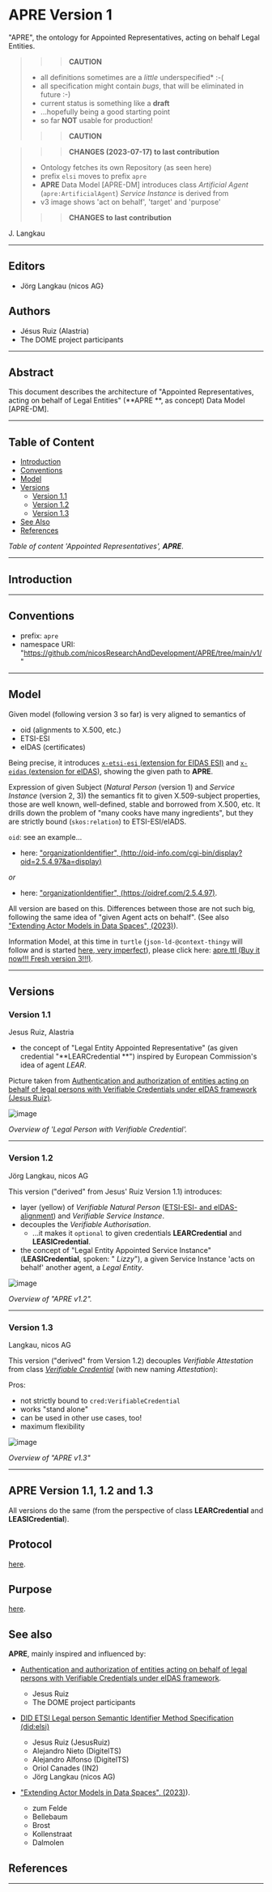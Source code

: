 # APRE Version 1

"APRE", the ontology for Appointed Representatives, acting on behalf Legal Entities.

> > > **CAUTION**
>
> - all definitions sometimes are a *little* underspecified* :-(
> - all specification might contain *bugs*, that will be eliminated in future :-)
> - current status is something like a **draft**
> - ...hopefully being a good starting point
> - so far **NOT** usable for production!
>
> > > **CAUTION**

> > > **CHANGES (2023-07-17) to last contribution**
>
> - Ontology fetches its own Repository (as seen here)
> - prefix `elsi` moves to prefix `apre`
> - **APRE** Data Model [APRE-DM] introduces class *Artificial Agent* (`apre:ArtificialAgent`) *Service Instance* is derived from
> - v3 image shows 'act on behalf', 'target' and 'purpose'
> 
> > > **CHANGES to last contribution**

J. Langkau

---

## Editors

- Jörg Langkau (nicos AG}

## Authors

- Jésus Ruiz (Alastria)
- The DOME project participants

---

## Abstract

This document describes the architecture of "Appointed Representatives, acting on behalf of Legal Entities" (**APRE
**, as concept) Data Model [APRE-DM].

---

## Table of Content

- [Introduction](#introduction)
- [Conventions](#conventions)
- [Model](#model)
- [Versions](#versions)
    - [Version 1.1](#version-11)
    - [Version 1.2](#version-12)
    - [Version 1.3](#version-13)
- [See Also](#see-also)
- [References](#references)

*Table of content 'Appointed Representatives', **APRE***.

---

## Introduction

---

## Conventions

- prefix: `apre`
- namespace URI: "https://github.com/nicosResearchAndDevelopment/APRE/tree/main/v1/"

---

## Model

Given model (following version 3 so far) is very aligned to semantics of

- oid (alignments to X.500, etc.)
- ETSI-ESI
- eIDAS (certificates)

Being precise, it introduces [`x-etsi-esi` (extension for EIDAS ESI)](./x-etsi/) and [`x-eidas` (extension for eIDAS)](./x-eidas/), showing the given path to
**APRE**.

Expression of given Subject (*Natural Person* (version 1) and  *Service
Instance* (version 2, 3)) the semantics fit to given X.509-subject properties, those are well known, well-defined, stable and borrowed from X.500, etc. It drills down the problem of "many cooks have many ingredients", but they are strictly bound (`skos:relation`) to ETSI-ESI/eIADS.

`oid`: see an example...

- here: ["organizationIdentifier", (http://oid-info.com/cgi-bin/display?oid=2.5.4.97&a=display)](http://oid-info.com/cgi-bin/display?oid=2.5.4.97&a=display)

*or*

- here: ["organizationIdentifier", (https://oidref.com/2.5.4.97)](https://oidref.com/2.5.4.97).

All version are based on this. Differences between those are not such big, following the same idea of "given Agent acts on behalf". (See also ["Extending Actor Models in Data Spaces", (2023)](https://www.researchgate.net/publication/370414004_Extending_Actor_Models_in_Data_Spaces)).

Information Model, at this time in `turtle` (`json-ld-@context-thingy` will follow and is started [here, very imperfect](./apre.json)), please click here: [apre.ttl (Buy it now!!! Fresh version 3!!!)](./apre.ttl).

---

## Versions

### Version 1.1

Jesus Ruiz, Alastria

- the concept of "Legal Entity Appointed Representative" (as given credential "**LEARCredential
  **") inspired by European Commission's idea of agent *LEAR*.

Picture taken from [Authentication and authorization of entities acting on behalf of legal persons with Verifiable Credentials under eIDAS framework (Jesus Ruiz)](https://alastria.github.io/did-method-elsi/authn.html).

![image](https://alastria.github.io/did-method-elsi/builtassets/plantuml_47747c7c84b49ce4c8b0f3159b566ffc.png)

*Overview of 'Legal Person with Verifiable Credential'.*

---

### Version 1.2

Jörg Langkau, nicos AG

This version ("derived" from Jesus' Ruiz Version 1.1) introduces:

- layer (yellow) of *Verifiable Natural
  Person* ([ETSI-ESI- and eIDAS-alignment](https://www.etsi.org/deliver/etsi_ts/119600_119699/119612/02.01.01_60/ts_119612v020101p.pdf)) and
  *Verifiable Service Instance*.
- decouples the *Verifiable Authorisation*.
    - ...it makes it `optional` to given credentials **LEARCredential** and **LEASICredential**.
- the concept of "Legal Entity Appointed Service Instance" (**LEASICredential**, spoken: "
  *Lizzy*"), a given Service Instance 'acts on behalf' another agent, a *Legal Entity*.

![image](./image/apre.v2.png)

*Overview of "APRE v1.2".*

---

### Version 1.3

Langkau, nicos AG

This version ("derived" from Version 1.2) decouples *Verifiable Attestation* from class [*Verifiable
Credential*](https://www.w3.org/TR/vc-data-model-2.0/) (with new naming *Attestation*):

Pros:

- not strictly bound to `cred:VerifiableCredential`
- works "stand alone"
- can be used in other use cases, too!
- maximum flexibility

![image](./image/apre.v3.png)

*Overview of "APRE v1.3"*

---

## APRE Version 1.1, 1.2 and 1.3

All versions do the same (from the perspective of class **LEARCredential** and **LEASICredential**).

## Protocol

[here](./protocol/).

## Purpose

[here](./purpose/).

## See also

**APRE**, mainly inspired and influenced by:

- [Authentication and authorization of entities acting on behalf of legal persons with Verifiable Credentials under eIDAS framework](https://alastria.github.io/did-method-elsi/authn.html).
    - Jesus Ruiz
    - The DOME project participants

- [DID ETSI Legal person Semantic Identifier Method Specification (did:elsi)](https://alastria.github.io/did-method-elsi/)
    - Jesus Ruiz (JesusRuiz)
    - Alejandro Nieto (DigitelTS)
    - Alejandro Alfonso (DigitelTS)
    - Oriol Canades (IN2)
    - Jörg Langkau (nicos AG)

- ["Extending Actor Models in Data Spaces", (2023)](https://www.researchgate.net/publication/370414004_Extending_Actor_Models_in_Data_Spaces)).
    - zum Felde
    - Bellebaum
    - Brost
    - Kollenstraat
    - Dalmolen

## References

---